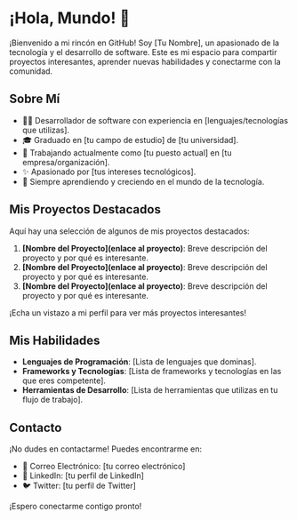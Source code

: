 # ¡Hola, Mundo! 👋

¡Bienvenido a mi rincón en GitHub! Soy [Tu Nombre], un apasionado de la tecnología y el desarrollo de software. Este es mi espacio para compartir proyectos interesantes, aprender nuevas habilidades y conectarme con la comunidad.

## Sobre Mí

- 👨‍💻 Desarrollador de software con experiencia en [lenguajes/tecnologías que utilizas].
- 🎓 Graduado en [tu campo de estudio] de [tu universidad].
- 💼 Trabajando actualmente como [tu puesto actual] en [tu empresa/organización].
- ✨ Apasionado por [tus intereses tecnológicos].
- 🌱 Siempre aprendiendo y creciendo en el mundo de la tecnología.

## Mis Proyectos Destacados

Aquí hay una selección de algunos de mis proyectos destacados:

1. **[Nombre del Proyecto](enlace al proyecto)**: Breve descripción del proyecto y por qué es interesante.
2. **[Nombre del Proyecto](enlace al proyecto)**: Breve descripción del proyecto y por qué es interesante.
3. **[Nombre del Proyecto](enlace al proyecto)**: Breve descripción del proyecto y por qué es interesante.

¡Echa un vistazo a mi perfil para ver más proyectos interesantes!

## Mis Habilidades

- **Lenguajes de Programación**: [Lista de lenguajes que dominas].
- **Frameworks y Tecnologías**: [Lista de frameworks y tecnologías en las que eres competente].
- **Herramientas de Desarrollo**: [Lista de herramientas que utilizas en tu flujo de trabajo].

## Contacto

¡No dudes en contactarme! Puedes encontrarme en:

- 📧 Correo Electrónico: [tu correo electrónico]
- 💼 LinkedIn: [tu perfil de LinkedIn]
- 🐦 Twitter: [tu perfil de Twitter]

¡Espero conectarme contigo pronto!

